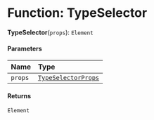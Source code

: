 # Function: TypeSelector

**TypeSelector**(`props`): `Element`

#### Parameters

| Name | Type |
| :------ | :------ |
| `props` | [`TypeSelectorProps`](/en/auto-docs/form-materials/interfaces/TypeSelectorProps.md) |

#### Returns

`Element`
